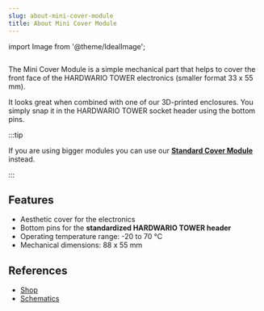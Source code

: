 ```yaml
---
slug: about-mini-cover-module
title: About Mini Cover Module
---
```

import Image from '@theme/IdealImage';

<div class="container">
  <div class="row">
    <div class="col col--4">
      <div><Image img={require('./1-wire-module.png')} /></div>
    </div>
    <div class="col col--6">
      <p>
        The Mini Cover Module is a simple mechanical part that helps to cover the front face of the HARDWARIO TOWER electronics (smaller format 33 x 55 mm).
      </p>
      <p>
        It looks great when combined with one of our 3D-printed enclosures. You simply snap it in the HARDWARIO TOWER socket header using the bottom pins.
      </p>
    </div>
  </div>
</div>

:::tip

If you are using bigger modules you can use our [**Standard Cover Module**](./about-cover-module.md) instead.

:::

## Features
- Aesthetic cover for the electronics
- Bottom pins for the **standardized HARDWARIO TOWER header**
- Operating temperature range: -20 to 70 °C
- Mechanical dimensions: 88 x 55 mm

## References
- [Shop](https://shop.hardwario.com/mini-cover-module/)
- [Schematics](https://github.com/hardwario/bc-hardware/tree/master/out/bc-module-cover-mini)
